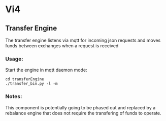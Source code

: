 # Vi4

## Transfer Engine

The transfer engine listens via mqtt for incoming json requests and moves funds between exchanges when a request is received

### Usage:

Start the engine in mqtt daemon mode:

    cd transferEngine
    ./transfer_bin.py -l -m


### Notes:


This component is potentially going to be phased out and replaced by a rebalance engine that does not require the transfering of funds to operate.
